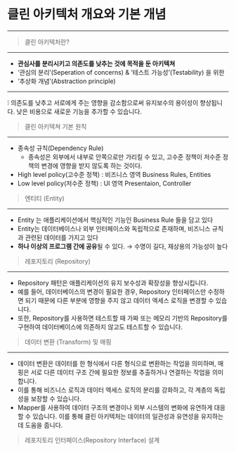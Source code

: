 # 클린 아키텍처 개요와 기본 개념

---

> 클린 아키텍처란?
> 

---

- **관심사를 분리시키고 의존도를 낮추는 것에 목적을 둔 아키텍쳐**
- ‘관심의 분리’(Seperation of concerns) & ‘테스트 가능성’(Testability) 을 위한
- ‘추상화 개념’(Abstraction principle)

---

<aside>
❕ 의존도를 낮추고 서로에게 주는 영향을 감소함으로써 유지보수의 용이성이 향상됩니다. 낮은 비용으로 새로운 기능을 추가할 수 있습니다.

</aside>

> 클린 아키텍쳐 기본 원칙
> 

---

- 종속성 규칙(Dependency Rule)
    - 종속성은 외부에서 내부로 안쪽으로만 가리킬 수 있고, 고수준 정책이 저수준 정책의 변경에 영향을 받지 않도록 하는 것이다.
- High level policy(고수준 정책) : 비즈니스 영역 Business Rules, Entities
- Low level policy(저수준 정책) : UI 영역 Presentaion, Controller

> 엔티티 (Entity)
> 

---

- Entity 는 애플리케이션에서 핵심적인 기능인 Business Rule 들을 담고 있다
- Entity는 데이터베이스나 외부 인터페이스와 독립적으로 존재하며, 비즈니스 규칙과 관련된 데이터를 가지고 있다
- **하나 이상의 프로그램 간에 공유**될 수 있다. → 수명이 길다, 재상용의 가능성이 높다

> 레포지토리 (Repository)
> 

---

- Repository 패턴은 애플리케이션의 유지 보수성과 확장성을 향상시킵니다.
- 예를 들어, 데이터베이스의 변경이 필요한 경우, Repository 인터페이스만 수정하면 되기 때문에 다른 부분에 영향을 주지 않고 데이터 엑세스 로직을 변경할 수 있습니다.
- 또한, Repository를 사용하면 테스트할 때 가짜 또는 메모리 기반의 Repository를 구현하여 데이터베이스에 의존하지 않고도 테스트할 수 있습니다.

> 데이터 변환 (Transform) 및 매핑
> 

---

- 데이터 변환은 데이터를 한 형식에서 다른 형식으로 변환하는 작업을 의미하며, 매핑은 서로 다른 데이터 구조 간에 필요한 정보를 추출하거나 연결하는 작업을 의미합니다.
- 이를 통해 비즈니스 로직과 데이터 엑세스 로직의 분리를 강화하고, 각 계층의 독립성을 보장할 수 있습니다.
- Mapper를 사용하여 데이터 구조의 변경이나 외부 시스템의 변화에 유연하게 대응할 수 있습니다. 이를 통해 클린 아키텍처는 데이터의 일관성과 유연성을 유지하는데 도움을 줍니다.

> 레포지토리 인터페이스(Repository Interface) 설계
>